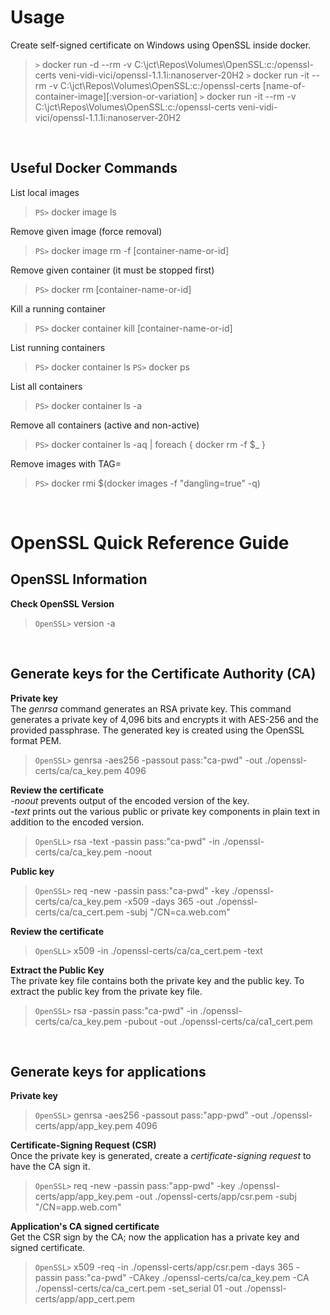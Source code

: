 Usage
=====
Create self-signed certificate on Windows using OpenSSL inside docker.
>`>` docker run -d --rm -v C:\jct\Repos\Volumes\OpenSSL:c:/openssl-certs veni-vidi-vici/openssl-1.1.1i:nanoserver-20H2
>`>` docker run -it --rm -v C:\jct\Repos\Volumes\OpenSSL:c:/openssl-certs [name-of-container-image][:version-or-variation]
>`>` docker run -it --rm -v C:\jct\Repos\Volumes\OpenSSL:c:/openssl-certs veni-vidi-vici/openssl-1.1.1i:nanoserver-20H2

<br>

Useful Docker Commands
----------------------
List local images
>`PS>` docker image ls

Remove given image (force removal)
>`PS>` docker image rm -f [container-name-or-id]

Remove given container (it must be stopped first)
>`PS>` docker rm [container-name-or-id]

Kill a running container
>`PS>` docker container kill [container-name-or-id]

List running containers
>`PS>` docker container ls
>`PS>` docker ps

List all containers
>`PS>` docker container ls -a

Remove all containers (active and non-active)
>`PS>` docker container ls -aq | foreach { docker rm -f $_ }

Remove images with TAG=<none>
>`PS>` docker rmi $(docker images -f "dangling=true" -q)

<br>

OpenSSL Quick Reference Guide
=============================
OpenSSL Information
-------------------
**Check OpenSSL Version**
>`OpenSSL>` version -a

<br>

Generate keys for the Certificate Authority (CA)
------------------------------------------------
**Private key**<br>
The *genrsa* command generates an RSA private key. This command generates a private key of 4,096 bits and encrypts it with AES-256 and the provided passphrase. The generated key is created using the OpenSSL format PEM.
>`OpenSSL>` genrsa -aes256 -passout pass:"ca-pwd" -out ./openssl-certs/ca/ca_key.pem 4096<br>

**Review the certificate**<br>
*-noout* prevents output of the encoded version of the key.<br>
*-text* prints out the various public or private key components in plain text in addition to the encoded version.
>`OpenSLL>` rsa -text -passin pass:"ca-pwd" -in ./openssl-certs/ca/ca_key.pem -noout

**Public key**
>`OpenSSL>` req -new -passin pass:"ca-pwd" -key ./openssl-certs/ca/ca_key.pem -x509 -days 365 -out ./openssl-certs/ca/ca_cert.pem -subj "/CN=ca.web.com"

**Review the certificate**
>`OpenSLL>` x509 -in ./openssl-certs/ca/ca_cert.pem -text

**Extract the Public Key**<br>
The private key file contains both the private key and the public key. To extract the public key from the private key file.
>`OpenSSL>` rsa -passin pass:"ca-pwd" -in ./openssl-certs/ca/ca_key.pem -pubout -out ./openssl-certs/ca/ca1_cert.pem

<br>

Generate keys for applications
------------------------------
**Private key**<br>
>`OpenSSL>` genrsa -aes256 -passout pass:"app-pwd" -out ./openssl-certs/app/app_key.pem 4096

**Certificate-Signing Request (CSR)**<br>
Once the private key is generated, create a *certificate-signing request* to have the CA sign it.
>`OpenSSL>` req -new -passin pass:"app-pwd" -key ./openssl-certs/app/app_key.pem -out ./openssl-certs/app/csr.pem -subj "/CN=app.web.com"

**Application's CA signed certificate**<br>
Get the CSR sign by the CA; now the application has a private key and signed certificate.
>`OpenSSL>` x509 -req -in ./openssl-certs/app/csr.pem -days 365 -passin pass:"ca-pwd" -CAkey ./openssl-certs/ca/ca_key.pem -CA ./openssl-certs/ca/ca_cert.pem -set_serial 01 -out ./openssl-certs/app/app_cert.pem
